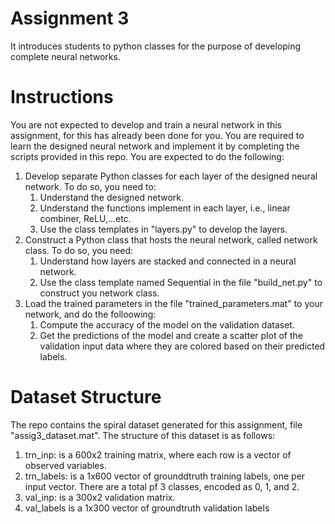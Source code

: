 # Assignment 3

It introduces students to python classes
for the purpose of developing complete neural networks.

# Instructions

You are not expected to develop and train a neural network in this assignment, for this has already been done for you.
You are required to learn the designed neural network and implement it by completing the scripts provided in this repo.
You are expected to do the following:

1) Develop separate Python classes for each layer of the designed neural network. To do so, you need to:
   1) Understand the designed network.
   2) Understand the functions implement in each layer, i.e., linear combiner, ReLU,...etc.
   3) Use the class templates in "layers.py" to develop the layers.
2) Construct a Python class that hosts the neural network, called network class. To do so, you need:
   1) Understand how layers are stacked and connected in a neural network.
   2) Use the class template named Sequential in the file "build_net.py" to construct you network class.
3) Load the trained parameters in the file "trained_parameters.mat" to your network, and do the folloowing:
   1) Compute the accuracy of the model on the validation dataset.
   2) Get the predictions of the model and create a scatter plot of the validation input data where they are colored based on their predicted labels.

# Dataset Structure

The repo contains the spiral dataset generated for this assignment, file "assig3_dataset.mat". The structure of this dataset is as follows:
1) trn_inp: is a 600x2 training matrix, where each row is a vector of observed variables.
2) trn_labels: is a 1x600 vector of grounddtruth training labels, one per input vector. There are a total pf 3 classes, encoded as 0, 1, and 2.
3) val_inp: is a 300x2 validation matrix.
4) val_labels is a 1x300 vector of groundtruth validation labels 
